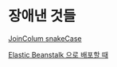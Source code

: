 # 장애낸 것들

[JoinColum snakeCase](./camelCase.md)

[Elastic Beanstalk 으로 배포할 때](./elastic-beanstalk.md)